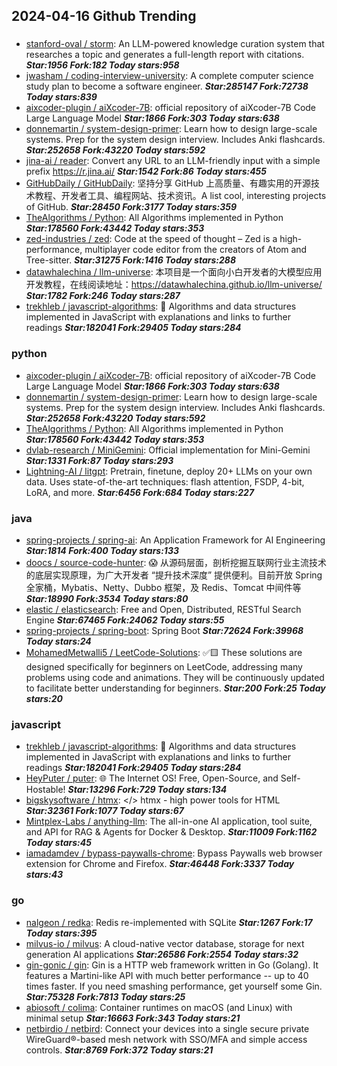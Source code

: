 ## 2024-04-16 Github Trending

### 
* [stanford-oval / storm](https://github.com/stanford-oval/storm): An LLM-powered knowledge curation system that researches a topic and generates a full-length report with citations. ***Star:1956 Fork:182 Today stars:958***
* [jwasham / coding-interview-university](https://github.com/jwasham/coding-interview-university): A complete computer science study plan to become a software engineer. ***Star:285147 Fork:72738 Today stars:839***
* [aixcoder-plugin / aiXcoder-7B](https://github.com/aixcoder-plugin/aiXcoder-7B): official repository of aiXcoder-7B Code Large Language Model ***Star:1866 Fork:303 Today stars:638***
* [donnemartin / system-design-primer](https://github.com/donnemartin/system-design-primer): Learn how to design large-scale systems. Prep for the system design interview. Includes Anki flashcards. ***Star:252658 Fork:43220 Today stars:592***
* [jina-ai / reader](https://github.com/jina-ai/reader): Convert any URL to an LLM-friendly input with a simple prefix https://r.jina.ai/ ***Star:1542 Fork:86 Today stars:455***
* [GitHubDaily / GitHubDaily](https://github.com/GitHubDaily/GitHubDaily): 坚持分享 GitHub 上高质量、有趣实用的开源技术教程、开发者工具、编程网站、技术资讯。A list cool, interesting projects of GitHub. ***Star:28450 Fork:3177 Today stars:359***
* [TheAlgorithms / Python](https://github.com/TheAlgorithms/Python): All Algorithms implemented in Python ***Star:178560 Fork:43442 Today stars:353***
* [zed-industries / zed](https://github.com/zed-industries/zed): Code at the speed of thought – Zed is a high-performance, multiplayer code editor from the creators of Atom and Tree-sitter. ***Star:31275 Fork:1416 Today stars:288***
* [datawhalechina / llm-universe](https://github.com/datawhalechina/llm-universe): 本项目是一个面向小白开发者的大模型应用开发教程，在线阅读地址：https://datawhalechina.github.io/llm-universe/ ***Star:1782 Fork:246 Today stars:287***
* [trekhleb / javascript-algorithms](https://github.com/trekhleb/javascript-algorithms): 📝 Algorithms and data structures implemented in JavaScript with explanations and links to further readings ***Star:182041 Fork:29405 Today stars:284***

### python
* [aixcoder-plugin / aiXcoder-7B](https://github.com/aixcoder-plugin/aiXcoder-7B): official repository of aiXcoder-7B Code Large Language Model ***Star:1866 Fork:303 Today stars:638***
* [donnemartin / system-design-primer](https://github.com/donnemartin/system-design-primer): Learn how to design large-scale systems. Prep for the system design interview. Includes Anki flashcards. ***Star:252658 Fork:43220 Today stars:592***
* [TheAlgorithms / Python](https://github.com/TheAlgorithms/Python): All Algorithms implemented in Python ***Star:178560 Fork:43442 Today stars:353***
* [dvlab-research / MiniGemini](https://github.com/dvlab-research/MiniGemini): Official implementation for Mini-Gemini ***Star:1331 Fork:87 Today stars:293***
* [Lightning-AI / litgpt](https://github.com/Lightning-AI/litgpt): Pretrain, finetune, deploy 20+ LLMs on your own data. Uses state-of-the-art techniques: flash attention, FSDP, 4-bit, LoRA, and more. ***Star:6456 Fork:684 Today stars:227***

### java
* [spring-projects / spring-ai](https://github.com/spring-projects/spring-ai): An Application Framework for AI Engineering ***Star:1814 Fork:400 Today stars:133***
* [doocs / source-code-hunter](https://github.com/doocs/source-code-hunter): 😱 从源码层面，剖析挖掘互联网行业主流技术的底层实现原理，为广大开发者 “提升技术深度” 提供便利。目前开放 Spring 全家桶，Mybatis、Netty、Dubbo 框架，及 Redis、Tomcat 中间件等 ***Star:18990 Fork:3534 Today stars:80***
* [elastic / elasticsearch](https://github.com/elastic/elasticsearch): Free and Open, Distributed, RESTful Search Engine ***Star:67465 Fork:24062 Today stars:55***
* [spring-projects / spring-boot](https://github.com/spring-projects/spring-boot): Spring Boot ***Star:72624 Fork:39968 Today stars:24***
* [MohamedMetwalli5 / LeetCode-Solutions](https://github.com/MohamedMetwalli5/LeetCode-Solutions): ✅🟨 These solutions are designed specifically for beginners on LeetCode, addressing many problems using code and animations. They will be continuously updated to facilitate better understanding for beginners. ***Star:200 Fork:25 Today stars:20***

### javascript
* [trekhleb / javascript-algorithms](https://github.com/trekhleb/javascript-algorithms): 📝 Algorithms and data structures implemented in JavaScript with explanations and links to further readings ***Star:182041 Fork:29405 Today stars:284***
* [HeyPuter / puter](https://github.com/HeyPuter/puter): 🌐 The Internet OS! Free, Open-Source, and Self-Hostable! ***Star:13296 Fork:729 Today stars:134***
* [bigskysoftware / htmx](https://github.com/bigskysoftware/htmx): </> htmx - high power tools for HTML ***Star:32361 Fork:1077 Today stars:67***
* [Mintplex-Labs / anything-llm](https://github.com/Mintplex-Labs/anything-llm): The all-in-one AI application, tool suite, and API for RAG & Agents for Docker & Desktop. ***Star:11009 Fork:1162 Today stars:45***
* [iamadamdev / bypass-paywalls-chrome](https://github.com/iamadamdev/bypass-paywalls-chrome): Bypass Paywalls web browser extension for Chrome and Firefox. ***Star:46448 Fork:3337 Today stars:43***

### go
* [nalgeon / redka](https://github.com/nalgeon/redka): Redis re-implemented with SQLite ***Star:1267 Fork:17 Today stars:395***
* [milvus-io / milvus](https://github.com/milvus-io/milvus): A cloud-native vector database, storage for next generation AI applications ***Star:26586 Fork:2554 Today stars:32***
* [gin-gonic / gin](https://github.com/gin-gonic/gin): Gin is a HTTP web framework written in Go (Golang). It features a Martini-like API with much better performance -- up to 40 times faster. If you need smashing performance, get yourself some Gin. ***Star:75328 Fork:7813 Today stars:25***
* [abiosoft / colima](https://github.com/abiosoft/colima): Container runtimes on macOS (and Linux) with minimal setup ***Star:16663 Fork:343 Today stars:21***
* [netbirdio / netbird](https://github.com/netbirdio/netbird): Connect your devices into a single secure private WireGuard®-based mesh network with SSO/MFA and simple access controls. ***Star:8769 Fork:372 Today stars:21***

